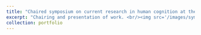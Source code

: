 ```yaml
---
title: "Chaired symposium on current research in human cognition at the School of Psychology Research Symposium 2024"
excerpt: "Chairing and presentation of work. <br/><img src='/images/symposium_solo_2024.jpg'>"
collection: portfolio
---
```


